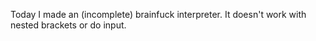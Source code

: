 Today I made an (incomplete) brainfuck interpreter. 
It doesn't work with nested brackets or do input.


